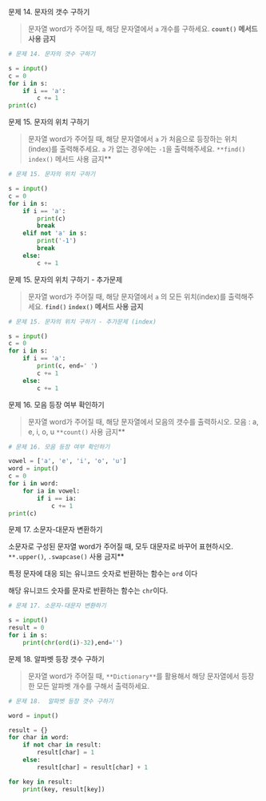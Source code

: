 문제 14. 문자의 갯수 구하기

> 문자열 word가 주어질 때, 해당 문자열에서 `a` 개수를 구하세요. **`count()` 메서드 사용 금지**

```python
# 문제 14. 문자의 갯수 구하기

s = input()
c = 0
for i in s:
    if i == 'a':
        c += 1
print(c)
```





문제 15. 문자의 위치 구하기

> 문자열 word가 주어질 때, 해당 문자열에서 `a` 가 처음으로 등장하는 위치(index)를 출력해주세요. `a` 가 없는 경우에는 `-1`을 출력해주세요. `**find()` `index()` 메서드 사용 금지**

```python
# 문제 15. 문자의 위치 구하기

s = input()
c = 0
for i in s:
    if i == 'a':
        print(c)
        break
    elif not 'a' in s:
        print('-1')
        break
    else:
        c += 1
```



문제 15. 문자의 위치 구하기 - 추가문제

> 문자열 word가 주어질 때, 해당 문자열에서 `a` 의 모든 위치(index)를 출력해주세요. **`find()` `index()` 메서드 사용 금지**

```python
# 문제 15. 문자의 위치 구하기 - 추가문제 (index)

s = input()
c = 0
for i in s:
    if i == 'a':
        print(c, end=' ')
        c += 1
    else:
        c += 1
```



문제 16. 모음 등장 여부 확인하기

> 문자열 word가 주어질 때, 해당 문자열에서 모음의 갯수를 출력하시오. 모음 : a, e, i, o, u `**count()` 사용 금지**

```python
# 문제 16. 모음 등장 여부 확인하기

vowel = ['a', 'e', 'i', 'o', 'u']
word = input()
c = 0
for i in word:
    for ia in vowel:
        if i == ia:
            c += 1
print(c)
```



문제 17. 소문자-대문자 변환하기

소문자로 구성된 문자열 word가 주어질 때, 모두 대문자로 바꾸어 표현하시오. `**.upper()`, `.swapcase()` 사용 금지**

특정 문자에 대응 되는 유니코드 숫자로 반환하는 함수는 `ord` 이다

해당 유니코드 숫자를 문자로 반환하는 함수는 `chr`이다.

```python
# 문제 17. 소문자-대문자 변환하기

s = input()
result = 0
for i in s:
    print(chr(ord(i)-32),end='')
```



문제 18.  알파벳 등장 갯수 구하기

> 문자열 word가 주어질 때, `**Dictionary**`를 활용해서 해당 문자열에서 등장한 모든 알파벳 개수를 구해서 출력하세요.

```python
# 문제 18.  알파벳 등장 갯수 구하기

word = input()

result = {}
for char in word:
    if not char in result:
        result[char] = 1
    else:
        result[char] = result[char] + 1

for key in result:
    print(key, result[key])
```